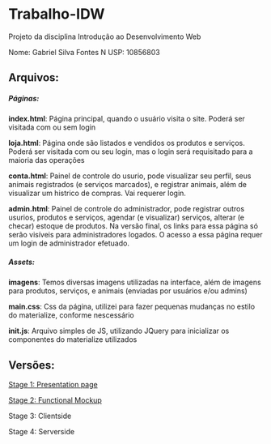 # Trabalho-IDW
Projeto da disciplina Introdução ao Desenvolvimento Web

Nome: Gabriel Silva Fontes
N USP: 10856803

## Arquivos:

##### Páginas:
  
**index.html**: Página principal, quando o usuário visita o site. Poderá ser visitada com ou sem login
    
**loja.html**:  Página onde são listados e vendidos os produtos e serviços. Poderá ser visitada com ou seu login, mas o login será requisitado para a maioria das operações
    
**conta.html**: Painel de controle do usurio, pode visualizar seu perfil, seus animais registrados (e serviços marcados), e registrar animais, além de visualizar um histrico de compras. Vai requerer login.
    
**admin.html**: Painel de controle do administrador, pode registrar outros usurios, produtos e serviços, agendar (e visualizar) serviços, alterar (e checar) estoque de produtos. Na versão final, os links para essa página só serão visíveis para administradores logados. O acesso a essa página requer um login de administrador efetuado.
    
##### Assets:
  
**imagens**: Temos diversas imagens utilizadas na interface, além de imagens para produtos, serviços, e animais (enviadas por usuários e/ou admins)

**main.css**: Css da página, utilizei para fazer pequenas mudanças no estilo do materialize, conforme nescessário

**init.js**: Arquivo simples de JS, utilizando JQuery para inicializar os componentes do materialize utilizados
      
 ## Versões:

[Stage 1: Presentation page](https://github.com/Misterio77/Trabalho-IDW/tree/b6af987136f75a9ebc49ca7d6b462c8b90bc4eb5)

[Stage 2: Functional Mockup](https://github.com/Misterio77/Trabalho-IDW/tree/9afabf1bbfb31c5fbe2619ea4be80a6f9c039d4f)

Stage 3: Clientside

Stage 4: Serverside

